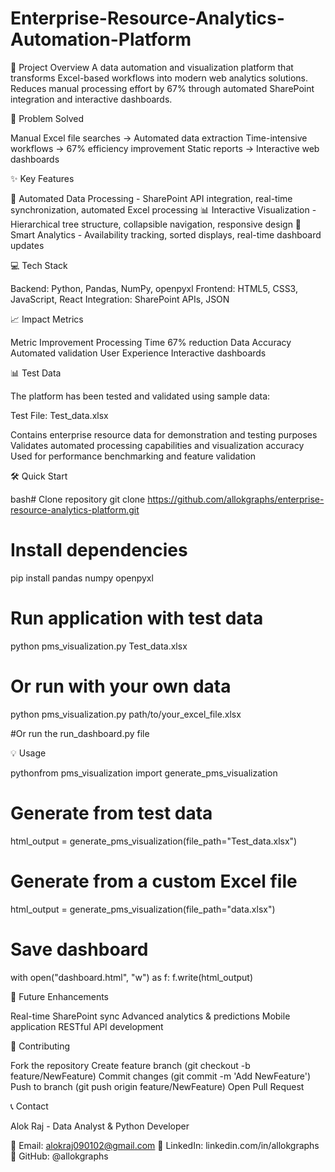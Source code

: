# Enterprise-Resource-Analytics-Automation-Platform


🚀 Project Overview
A data automation and visualization platform that transforms Excel-based workflows into modern web analytics solutions. Reduces manual processing effort by 67% through automated SharePoint integration and interactive dashboards.

💼 Problem Solved

Manual Excel file searches → Automated data extraction
Time-intensive workflows → 67% efficiency improvement
Static reports → Interactive web dashboards

✨ Key Features

🔄 Automated Data Processing - SharePoint API integration, real-time synchronization, automated Excel processing
📊 Interactive Visualization - Hierarchical tree structure, collapsible navigation, responsive design
🎯 Smart Analytics - Availability tracking, sorted displays, real-time dashboard updates

💻 Tech Stack

Backend: Python, Pandas, NumPy, openpyxl
Frontend: HTML5, CSS3, JavaScript, React
Integration: SharePoint APIs, JSON

📈 Impact Metrics

Metric Improvement Processing Time 67% reduction Data Accuracy Automated validation User Experience Interactive dashboards

📊 Test Data

The platform has been tested and validated using sample data:

Test File: Test_data.xlsx

Contains enterprise resource data for demonstration and testing purposes
Validates automated processing capabilities and visualization accuracy
Used for performance benchmarking and feature validation

🛠️ Quick Start

bash# Clone repository
git clone https://github.com/allokgraphs/enterprise-resource-analytics-platform.git

# Install dependencies
pip install pandas numpy openpyxl

# Run application with test data
python pms_visualization.py Test_data.xlsx

# Or run with your own data
python pms_visualization.py path/to/your_excel_file.xlsx

#Or run the run_dashboard.py file

💡 Usage

pythonfrom pms_visualization import generate_pms_visualization

# Generate from test data
html_output = generate_pms_visualization(file_path="Test_data.xlsx")

# Generate from a custom Excel file
html_output = generate_pms_visualization(file_path="data.xlsx")

# Save dashboard
with open("dashboard.html", "w") as f:
    f.write(html_output)
    
🚀 Future Enhancements

Real-time SharePoint sync
Advanced analytics & predictions
Mobile application
RESTful API development

🤝 Contributing

Fork the repository
Create feature branch (git checkout -b feature/NewFeature)
Commit changes (git commit -m 'Add NewFeature')
Push to branch (git push origin feature/NewFeature)
Open Pull Request

📞 Contact

Alok Raj - Data Analyst & Python Developer

📧 Email: alokraj090102@gmail.com
💼 LinkedIn: linkedin.com/in/allokgraphs
🐙 GitHub: @allokgraphs
